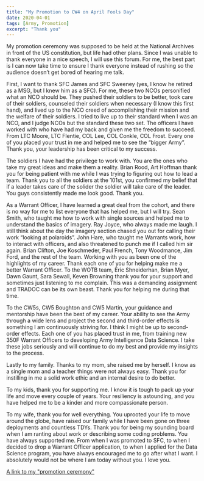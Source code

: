 ```yaml
---
title: "My Promotion to CW4 on April Fools Day"
date: 2020-04-01
tags: [Army, Promotion]
excerpt: "Thank you"
---
```


My promotion ceremony was supposed to be held at the National Archives in front of the US constitution, but life had other plans. Since I was unable to thank everyone in a nice speech, I will use this forum. For me, the best part is I can now take time to ensure I thank everyone instead of rushing so the audience doesn’t get bored of hearing me talk.

First, I want to thank SFC James and SFC Sweeney (yes, I know he retired as a MSG, but I knew him as a SFC). For me, these two NCOs personified what an NCO should be. They pushed their soldiers to be better, took care of their soldiers, counseled their soldiers when necessary (I know this first hand), and lived up to the NCO creed of accomplishing their mission and the welfare of their soldiers. I tried to live up to their standard when I was an NCO, and I judge NCOs but the standard these two set.
The officers I have worked with who have had my back and given me the freedom to succeed. From LTC Moore, LTC Flentie, COL Lee, COL Conkle, COL Frost. Every one of you placed your trust in me and helped me to see the “bigger Army”. Thank you, your leadership has been critical to my success.

The soldiers I have had the privilege to work with. You are the ones who take my great ideas and make them a reality. Brian Rood, Art Hoffman thank you for being patient with me while I was trying to figuring out how to lead a team. Thank you to all the soldiers at the 101st, you confirmed my belief that if a leader takes care of the solider the soldier will take care of the leader. You guys consistently made me look good. Thank you.

As a Warrant Officer, I have learned a great deal from the cohort, and there is no way for me to list everyone that has helped me, but I will try. Sean Smith, who taught me how to work with single sources and helped me to understand the basics of imagery. Ray Joyce, who always made me laugh. I still think about the day the imagery section chased you out for calling their work “looking at polaroids”. John Hare, who taught me Warrants work, how to interact with officers, and also threatened to punch me if I called him sir again. Brian Clifton, Joe Koschmeder, Paul French, Tony Woodmance, Jim Ford, and the rest of the team. Working with you as been one of the highlights of my career. Thank each one of you for helping make me a better Warrant Officer.
To the WOTB team, Eric Shneiderhan, Brian Myer, Dawn Gaunt, Sara Sewall, Keven Browning thank you for your support and sometimes just listening to me complain. This was a demanding assignment and TRADOC can be its own beast. Thank you for helping me during that time.

To the CW5s, CW5 Boughton and CW5 Martin, your guidance and mentorship have been the best of my career. Your ability to see the Army through a wide lens and project the second and third-order effects is something I am continuously striving for. I think I might be up to second-order effects. Each one of you has placed trust in me, from training new 350F Warrant Officers to developing Army Intelligence Data Science. I take these jobs seriously and will continue to do my best and provide my insights to the process.

Lastly to my family. Thanks to my mom, she raised me by herself. I know as a single mom and a teacher things were not always easy. Thank you for instilling in me a solid work ethic and an internal desire to do better.

To my kids, thank you for supporting me. I know it is tough to pack up your life and move every couple of years. Your resiliency is astounding, and you have helped me to be a kinder and more compassionate person.

To my wife, thank you for well everything. You uprooted your life to move around the globe, have raised our family while I have been gone on three deployments and countless TDYs. Thank you for being my sounding board when I am ranting about work or describing some coding problems. You have always supported me. From when I was promoted to SFC, to when I decided to drop a Warrant Officer application, to when I applied for the Data Science program, you have always encouraged me to go after what I want. I absolutely would not be where I am today without you. I love you.

[A link to my "promotion ceremony"](https://youtu.be/l2q203_iT-w)
